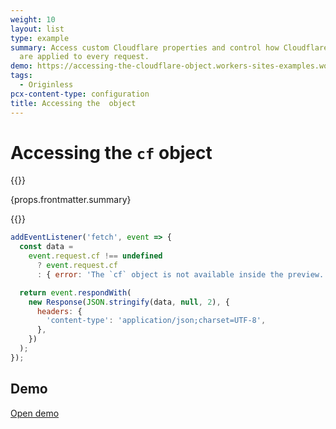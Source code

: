```yaml
---
weight: 10
layout: list
type: example
summary: Access custom Cloudflare properties and control how Cloudflare features
  are applied to every request.
demo: https://accessing-the-cloudflare-object.workers-sites-examples.workers.dev
tags:
  - Originless
pcx-content-type: configuration
title: Accessing the  object
---
```


# Accessing the `cf` object

{{<content-column>}}
  <p>{props.frontmatter.summary}</p>
{{</content-column>}}

```js
addEventListener('fetch', event => {
  const data =
    event.request.cf !== undefined
      ? event.request.cf
      : { error: 'The `cf` object is not available inside the preview.' };

  return event.respondWith(
    new Response(JSON.stringify(data, null, 2), {
      headers: {
        'content-type': 'application/json;charset=UTF-8',
      },
    })
  );
});
```

## Demo

<p>
  <a href={props.frontmatter.demo}>Open demo</a>
</p>

<Demo src={props.frontmatter.demo} title={props.frontmatter.summary} height="395" />
